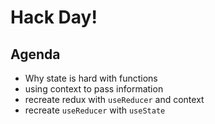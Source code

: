 # Hack Day!

## Agenda

* Why state is hard with functions
* using context to pass information
* recreate redux with `useReducer` and context
* recreate `useReducer` with `useState`
